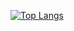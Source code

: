 [![Top Langs](https://github-readme-stats.vercel.app/api/top-langs/?username=pgrd1&langs_count=8)](https://github.com/pgrd1/github-readme-stats)
